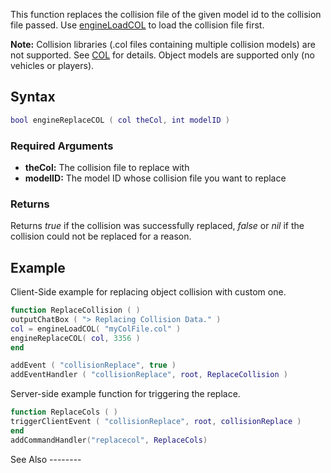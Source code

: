 This function replaces the collision file of the given model id to the collision file passed. Use [engineLoadCOL](/engineLoadCOL.md "wikilink") to load the collision file first.

**Note:** Collision libraries (.col files containing multiple collision models) are not supported. See [COL](/COL.md "wikilink") for details. Object models are supported only (no vehicles or players).

Syntax
------

``` lua
bool engineReplaceCOL ( col theCol, int modelID )
```

### Required Arguments

-   **theCol:** The collision file to replace with
-   **modelID:** The model ID whose collision file you want to replace

### Returns

Returns *true* if the collision was successfully replaced, *false* or *nil* if the collision could not be replaced for a reason.

Example
-------

<section name="Client" class="client" show="true">
Client-Side example for replacing object collision with custom one.

``` lua
function ReplaceCollision ( )
outputChatBox ( "> Replacing Collision Data." )
col = engineLoadCOL( "myColFile.col" )
engineReplaceCOL( col, 3356 )
end

addEvent ( "collisionReplace", true )
addEventHandler ( "collisionReplace", root, ReplaceCollision )
```

</section>
<section name="Server" class="server" show="true">
Server-side example function for triggering the replace.

``` lua
function ReplaceCols ( )
triggerClientEvent ( "collisionReplace", root, collisionReplace )
end
addCommandHandler("replacecol", ReplaceCols)
```

</section>
See Also
--------
